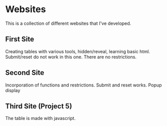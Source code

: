 # Websites
This is a collection of different websites that I've developed. 

## First Site
Creating tables with various tools, hidden/reveal, learning basic html. Submit/reset do not work in this one. There are no restrictions.

## Second Site
Incorporation of functions and restrictions. Submit and reset works. Popup display

## Third Site (Project 5)
The table is made with javascript.
